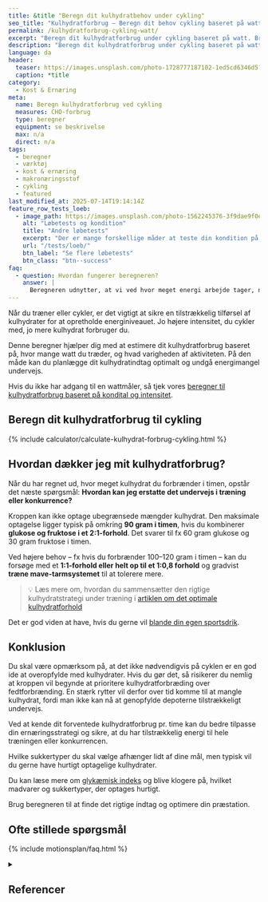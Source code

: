 ```yaml
---
title: &title "Beregn dit kulhydratbehov under cykling"
seo_title: "Kulhydratforbrug – Beregn dit behov cykling baseret på watt"
permalink: /kulhydratforbrug-cykling-watt/
excerpt: "Beregn dit kulhydratforbrug under cykling baseret på watt. Brug denne beregner til at planlægge dit kulhydratindtag og optimere din præstation."
description: "Beregn dit kulhydratforbrug under cykling baseret på watt. Brug denne beregner til at planlægge dit kulhydratindtag og optimere din præstation."
language: da
header:
  teaser: https://images.unsplash.com/photo-1728777187102-1ed5cd6346d5?ixlib=rb-4.1.0&ixid=M3wxMjA3fDB8MHxwaG90by1wYWdlfHx8fGVufDB8fHx8fA%3D%3D&q=60&w=400&h=300&auto=format&fit=crop&ixlib=rb-4.0.3
  caption: *title
category:
  - Kost & Ernæring
meta:
  name: Beregn kulhydratforbrug ved cykling
  measures: CHO-forbrug
  type: beregner
  equipment: se beskrivelse
  max: n/a
  direct: n/a
tags:
  - beregner
  - værktøj
  - kost & ernæring
  - makronæringsstof
  - cykling
  - featured
last_modified_at: 2025-07-14T19:14:14Z
feature_row_tests_loeb:
  - image_path: https://images.unsplash.com/photo-1562245376-3f9dae9f0e73?ixlib=rb-4.0.3&ixid=M3wxMjA3fDB8MHxwaG90by1wYWdlfHx8fGVufDB8fHx8fA%3D%3D&auto=format&fit=crop&w=300&q=10
    alt: "Løbetests og kondition"
    title: "Andre løbetests"
    excerpt: "Der er mange forskellige måder at teste din kondition på. Vi har samlet en lang række forskellige løbetests, hvor du også kan estimere dit kondital."
    url: "/tests/loeb/"
    btn_label: "Se flere løbetests"
    btn_class: "btn--success"
faq:
  - question: Hvordan fungerer beregneren?
    answer: |
      Beregneren udnytter, at vi ved hvor meget energi arbejde tager, når vi har en wattmåler. Nytteværdien af arbejdet - eller bevægelsesøkonomien - er naturligvis estimeret.
---
```


Når du træner eller cykler, er det vigtigt at sikre en tilstrækkelig tilførsel af kulhydrater for at opretholde energiniveauet. Jo højere intensitet, du cykler med, jo mere kulhydrat forbruger du.

Denne beregner hjælper dig med at estimere dit kulhydratforbrug baseret på, hvor mange watt du træder, og hvad varigheden af aktiviteten. På den måde kan du planlægge dit kulhydratindtag optimalt og undgå energimangel undervejs.

Hvis du ikke har adgang til en wattmåler, så tjek vores [beregner til kulhydratforbrug baseret på kondital og intensitet](/kulhydratforbrug/).

## Beregn dit kulhydratforbrug til cykling

{% include calculator/calculate-kulhydrat-forbrug-cykling.html %}

## Hvordan dækker jeg mit kulhydratforbrug?

Når du har regnet ud, hvor meget kulhydrat du forbrænder i timen, opstår det næste spørgsmål: **Hvordan kan jeg erstatte det undervejs i træning eller konkurrence?**

Kroppen kan ikke optage ubegrænsede mængder kulhydrat. Den maksimale optagelse ligger typisk på omkring **90 gram i timen**, hvis du kombinerer **glukose og fruktose i et 2:1-forhold**. Det svarer til fx 60 gram glukose og 30 gram fruktose i timen.

Ved højere behov – fx hvis du forbrænder 100–120 gram i timen – kan du forsøge med et **1:1-forhold eller helt op til et 1:0,8 forhold** og gradvist **træne mave-tarmsystemet** til at tolerere mere.

> 💡 Læs mere om, hvordan du sammensætter den rigtige kulhydratstrategi under træning i [artiklen om det optimale kulhydratforhold](/optimale-kulhydrat-forhold/)

Det er god viden at have, hvis du gerne vil [blande din egen sportsdrik](/sportsdrik/).

## Konklusion

Du skal være opmærksom på, at det ikke nødvendigvis på cyklen er en god ide at overopfylde med kulhydrater. Hvis du gør det, så risikerer du nemlig at kroppen vil begynde at prioritere kulhydratforbræding over fedtforbrænding. En stærk rytter vil derfor over tid komme til at mangle kulhydrat, fordi man ikke kan nå at genopfylde depoterne tilstrækkeligt undervejs.

Ved at kende dit forventede kulhydratforbrug pr. time kan du bedre tilpasse din ernæringsstrategi og sikre, at du har tilstrækkelig energi til hele træningen eller konkurrencen.

Hvilke sukkertyper du skal vælge afhænger lidt af dine mål, men typisk vil du gerne have hurtigt optagelige kulhydrater.

Du kan læse mere om [glykæmisk indeks](/glykaemisk-indeks/) og blive klogere på, hvilket madvarer og sukkertyper, der optages hurtigt.

Brug beregneren til at finde det rigtige indtag og optimere din præstation.

## Ofte stillede spørgsmål

{% include motionsplan/faq.html %}

<details markdown="1" class="references">
  <summary><h2 id="references">Referencer</h2></summary>

</details>
